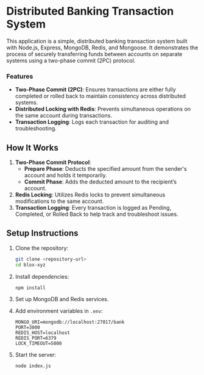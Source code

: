 # Distributed Banking Transaction System

This application is a simple, distributed banking transaction system built with Node.js, Express, MongoDB, Redis, and Mongoose. It demonstrates the process of securely transferring funds between accounts on separate systems using a two-phase commit (2PC) protocol.

### Features

- **Two-Phase Commit (2PC)**: Ensures transactions are either fully completed or rolled back to maintain consistency across distributed systems.
- **Distributed Locking with Redis**: Prevents simultaneous operations on the same account during transactions.
- **Transaction Logging**: Logs each transaction for auditing and troubleshooting.

## How It Works

1. **Two-Phase Commit Protocol**:
   - **Prepare Phase**: Deducts the specified amount from the sender's account and holds it temporarily.
   - **Commit Phase**: Adds the deducted amount to the recipient’s account.
2. **Redis Locking**: Utilizes Redis locks to prevent simultaneous modifications to the same account.
3. **Transaction Logging**: Every transaction is logged as Pending, Completed, or Rolled Back to help track and troubleshoot issues.

## Setup Instructions

1. Clone the repository:

   ```bash
   git clone <repository-url>
   cd blox-xyz
   ```

2. Install dependencies:

   ```bash
   npm install
   ```

3. Set up MongoDB and Redis services.

4. Add environment variables in `.env`:

   ```dotenv
   MONGO_URI=mongodb://localhost:27017/bank
   PORT=3000
   REDIS_HOST=localhost
   REDIS_PORT=6379
   LOCK_TIMEOUT=5000
   ```

5. Start the server:
   ```bash
   node index.js
   ```
